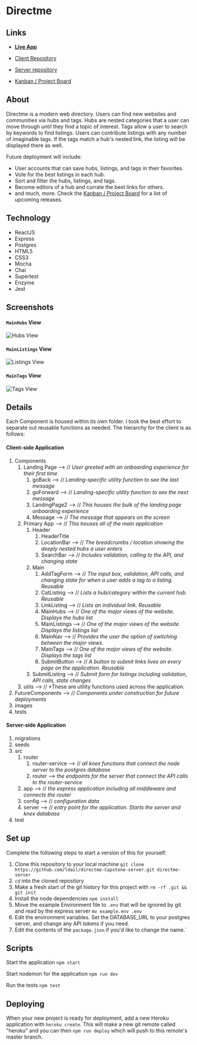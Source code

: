 # Directme

## Links
* **[Live App](https://directme-client.ldail.now.sh/)**

* [Client Repository](https://github.com/ldail/directme-Capstone)
* [Server repository](https://github.com/ldail/directme-Capstone-server)
* [Kanban / Project Board](https://github.com/ldail/CapstoneI/projects)

## About
Directme is a modern web directory. Users can find new websites and communities via hubs and tags. Hubs are nested categories that a user can move through until they find a topic of interest. Tags allow a user to search by keywords to find listings. Users can contribute listings with any number of imaginable tags. If the tags match a hub's nested link, the listing will be displayed there as well.

Future deployment will include:
* User accounts that can save hubs, listings, and tags in their favorites.
* Vote for the best listings in each hub.
* Sort and filter the hubs, listings, and tags.
* Become editors of a hub and currate the best links for others.
* and much, more. Check the [Kanban / Project Board](https://github.com/ldail/CapstoneI/projects) for a list of upcoming releases.

## Technology 
* ReactJS
* Express
* Postgres
* HTML5
* CSS3
* Mocha
* Chai
* Supertest
* Enzyme
* Jest

## Screenshots

#### `MainHubs` View
![Hubs View](https://github.com/ldail/directme-Capstone/blob/master/src/images/Directme_hubs_screenshot.png)

#### `MainListings` View
![Listings View](https://github.com/ldail/directme-Capstone/blob/master/src/images/Directme_listings_screenshot.png)

#### `MainTags` View
![Tags View](https://github.com/ldail/directme-Capstone/blob/master/src/images/Directme_tags_screenshot.png)


## Details

Each Component is housed within its own folder. I took the best effort to separate out reusable functions as needed.
The hierarchy for the client is as follows:

#### Client-side Application
1. Components
	1. Landing Page --> // *User greeted with an onboarding experience for their first time*
		1. goBack --> // *Landing-specific utility function to see the last message*
		1. goForward --> // *Landing-specific utility function to see the next message*
		1. LandingPage2 --> // *This houses the bulk of the landing page onboarding experience*
		1. Message --> // *The message that appears on the screen*
	1. Primary App --> // *This houses all of the main application*
		1. Header
			1. HeaderTitle
			1. LocationBar --> // *The breadcrumbs / location showing the deeply nested hubs a user enters*
			1. SearchBar --> // *Includes validation, calling to the API, and changing state*
		1. Main
			1. AddTagForm --> // *The input box, validation, API calls, and changing state for when a user adds a tag to a listing. Reusable*
			1. CatListing --> // *Lists a hub/category within the current hub. Reusable*
			1. LinkListing --> // *Lists an individual link. Reusable*
			1. MainHubs --> // *One of the major views of the website. Displays the hubs list*
			1. MainListings --> // *One of the major views of the website. Displays the listings list*
			1. MainNav --> // *Provides the user the option of switching between the major views.*
			1. MainTags --> // *One of the major views of the website. Displays the tags list*
			1. SubmitButton --> // *A button to submit links lives on every page on the application. Reusable*
		1. SubmitListing --> // *Submit form for listings including validation, API calls, state changes*
	1. utils --> // *These are utility functions used across the application.
1. FutureComponents --> // *Components under construction for future deployments*
1. images
1. tests

#### Server-side Application
1. migrations
1. seeds 
1. src
	1. router
		1. router-service --> // *all knex functions that connect the node server to the postgres database*
		1. router --> *the endpoints for the server that connect the API calls to the router-service*
	1. app --> // *the express application including all middleware and connects the router*
	1. config --> // *configuration data*
	1. server --> // *entry point for the application. Starts the server and knex database*
1. test

## Set up

Complete the following steps to start a version of this for yourself:

1. Clone this repository to your local machine `git clone https://github.com/ldail/directme-Capstone-server.git directme-server`
2. `cd` into the cloned repository
3. Make a fresh start of the git history for this project with `rm -rf .git && git init`
4. Install the node dependencies `npm install`
5. Move the example Environment file to `.env` that will be ignored by git and read by the express server `mv example.env .env`
6. Edit the environment variables. Set the DATABASE_URL to your postgres server, and change any API tokens if you need.
7. Edit the contents of the `package.json` if you'd like to change the name.`


## Scripts

Start the application `npm start`

Start nodemon for the application `npm run dev`

Run the tests `npm test`

## Deploying

When your new project is ready for deployment, add a new Heroku application with `heroku create`. This will make a new git remote called "heroku" and you can then `npm run deploy` which will push to this remote's master branch.